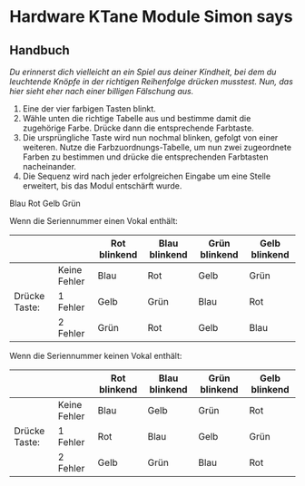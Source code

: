 # Hardware KTane Module Simon says



## Handbuch

*Du erinnerst dich vielleicht an ein Spiel aus deiner Kindheit, bei dem du*
*leuchtende Knöpfe in der richtigen Reihenfolge drücken musstest. Nun, das hier*
*sieht eher nach einer billigen Fälschung aus.*

1. Eine der vier farbigen Tasten blinkt.
2. Wähle unten die richtige Tabelle aus und bestimme damit
die zugehörige Farbe. Drücke dann die entsprechende
Farbtaste.
3. Die ursprüngliche Taste wird nun nochmal blinken, gefolgt von einer
weiteren. Nutze die Farbzuordnungs-Tabelle, um nun zwei zugeordnete
Farben zu bestimmen und drücke die entsprechenden Farbtasten
nacheinander.
4. Die Sequenz wird nach jeder erfolgreichen Eingabe um eine Stelle
erweitert, bis das Modul entschärft wurde.

Blau
Rot Gelb
Grün

Wenn die Seriennummer einen Vokal enthält:

|               |              | Rot blinkend | Blau blinkend | Grün blinkend | Gelb blinkend |
| ------------- | ------------ | ------------ | ------------- | ------------- | ------------- |
|               | Keine Fehler | Blau         | Rot           | Gelb          | Grün          |
| Drücke Taste: | 1 Fehler     | Gelb         | Grün          | Blau          | Rot           |
|               | 2 Fehler     | Grün         | Rot           | Gelb          | Blau          |

Wenn die Seriennummer keinen Vokal enthält:	

|               |              | Rot blinkend | Blau blinkend | Grün blinkend | Gelb blinkend |
| ------------- | ------------ | ------------ | ------------- | ------------- | ------------- |
|               | Keine Fehler | Blau         | Gelb          | Grün          | Rot           |
| Drücke Taste: | 1 Fehler     | Rot          | Blau          | Gelb          | Grün          |
|               | 2 Fehler     | Gelb         | Grün          | Blau          | Rot           |

